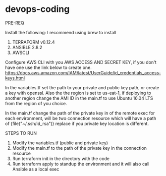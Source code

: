 # devops-coding

PRE-REQ

Install the following: I recommend using brew to install

1. TERRAFORM v0.12.4
2. ANSIBLE 2.8.2
3. AWSCLI

Configure AWS CLI with you AWS ACCESS AND SECRET KEY, if you don't have one use the link below to create one.
https://docs.aws.amazon.com/IAM/latest/UserGuide/id_credentials_access-keys.html

In the variables.tf set the path to your private and public key path, or create a key with openssl. Also the the region is set to us-eat-1, if deploying to another region change the AMI ID in the main.tf to use Ubuntu 16.04 LTS from the region of you choice.

In the main.tf change the path of the private key in of the remote exec for each environment, will be two connection resource which will have a path of {file("~/.ssh/id_rsa")} replace if you private key location is different.

STEPS TO RUN
1. Modify the variables.tf (public and private key)
2. Modify the main.tf to the path of the private key in the connection resource
3. Run terraform init in the directory with the code
4. Run terraform apply to standup the environment and it will also call Ansible as a local exec
